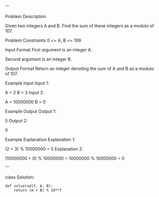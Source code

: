 '''

Problem Description

Given two integers A and B. Find the sum of these integers as a modulo of 107.

Problem Constraints
0 \<= A, B \<= 109

Input Format
First argument is an integer A.

Second argument is an integer B.

Output Format
Return an integer denoting the sum of A and B as a modulo of 107.

Example Input
Input 1:

A = 2
B = 3
Input 2:

A = 10000000
B = 0

Example Output
Output 1:

5
Output 2:

0

Example Explanation
Explanation 1:

(2 + 3) % 10000000 = 5
Explanation 2:

(10000000 + 0) % 10000000 = 10000000 % 10000000 = 0

'''

class Solution:

```
def solve(self, A, B):
    return (A + B) % 10**7
```
